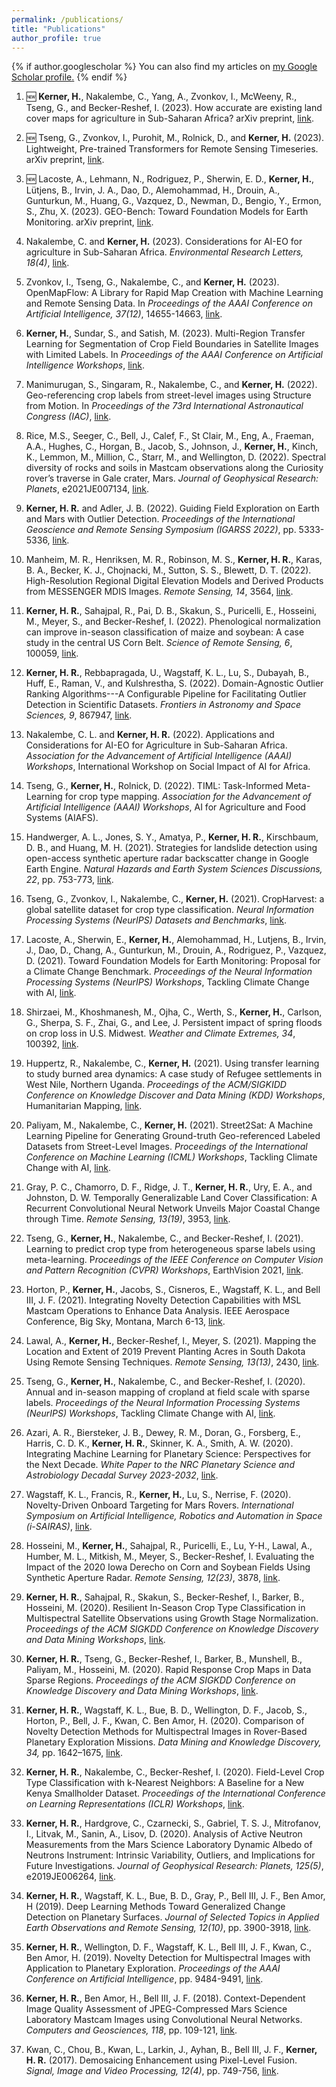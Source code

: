 ```yaml
---
permalink: /publications/
title: "Publications"
author_profile: true
---
```


{% if author.googlescholar %}
  You can also find my articles on <u><a href="{{author.googlescholar}}">my Google Scholar profile</a>.</u>
{% endif %}

1. 🆕 **Kerner, H.**, Nakalembe, C., Yang, A., Zvonkov, I., McWeeny, R., Tseng, G., and Becker-Reshef, I. (2023). How accurate are existing land cover maps for agriculture in Sub-Saharan Africa? arXiv preprint, [link](https://arxiv.org/abs/2307.02575).

1. 🆕 Tseng, G., Zvonkov, I., Purohit, M., Rolnick, D., and **Kerner, H.** (2023). Lightweight, Pre-trained Transformers for Remote Sensing Timeseries. arXiv preprint, [link](https://arxiv.org/abs/2304.14065).

1. 🆕 Lacoste, A., Lehmann, N., Rodriguez, P., Sherwin, E. D., **Kerner, H.**, Lütjens, B., Irvin, J. A., Dao, D., Alemohammad, H., Drouin, A., Gunturkun, M., Huang, G., Vazquez, D., Newman, D., Bengio, Y., Ermon, S., Zhu, X. (2023). GEO-Bench: Toward Foundation Models for Earth Monitoring. arXiv preprint, [link](https://arxiv.org/abs/2306.03831).

1. Nakalembe, C. and **Kerner, H.** (2023). Considerations for AI-EO for agriculture in Sub-Saharan Africa. *Environmental Research Letters, 18(4)*, [link](https://iopscience.iop.org/article/10.1088/1748-9326/acc476).

1. Zvonkov, I., Tseng, G., Nakalembe, C., and **Kerner, H.** (2023). OpenMapFlow: A Library for Rapid Map Creation with Machine Learning and Remote Sensing Data. In *Proceedings of the AAAI Conference on Artificial Intelligence, 37(12)*, 14655-14663, [link](https://doi.org/10.1609/aaai.v37i12.26713).

1. **Kerner, H.**, Sundar, S., and Satish, M. (2023). Multi-Region Transfer Learning for Segmentation of Crop Field Boundaries in Satellite Images with Limited Labels. In *Proceedings of the AAAI Conference on Artificial Intelligence Workshops*, [link](https://ai-2-ase.github.io/papers/14%5cSubmission%5cField_boundary_delineation___AAAI_2023_AI2SE-camera-ready.pdf).

1. Manimurugan, S., Singaram, R., Nakalembe, C., and **Kerner, H.** (2022). Geo-referencing crop labels from street-level images using Structure from Motion. In *Proceedings of the 73rd International Astronautical Congress (IAC)*, [link](https://www.researchgate.net/publication/365360146_Geo-referencing_crop_labels_from_street-level_images_using_Structure_from_Motion).

1. Rice, M.S., Seeger, C., Bell, J., Calef, F., St Clair, M., Eng, A., Fraeman, A.A., Hughes, C., Horgan, B., Jacob, S., Johnson, J., **Kerner, H.**, Kinch, K., Lemmon, M., Million, C., Starr, M., and Wellington, D. (2022). Spectral diversity of rocks and soils in Mastcam observations along the Curiosity rover’s traverse in Gale crater, Mars. *Journal of Geophysical Research: Planets*, e2021JE007134, [link](https://doi.org/10.1029/2021JE007134).

1. **Kerner, H. R.** and Adler, J. B. (2022). Guiding Field Exploration on Earth and Mars with Outlier Detection. *Proceedings of the International Geoscience and Remote Sensing Symposium (IGARSS 2022)*, pp. 5333-5336, [link](https://ieeexplore.ieee.org/document/9884366).

1. Manheim, M. R., Henriksen, M. R., Robinson, M. S., **Kerner, H. R.**, Karas, B. A., Becker, K. J., Chojnacki, M., Sutton, S. S., Blewett, D. T. (2022). High-Resolution Regional Digital Elevation Models and Derived Products from MESSENGER MDIS Images. *Remote Sensing, 14*, 3564, [link](https://doi.org/10.3390/rs14153564).

1. **Kerner, H. R.**, Sahajpal, R., Pai, D. B., Skakun, S., Puricelli, E., Hosseini, M., Meyer, S., and Becker-Reshef, I. (2022). Phenological normalization can improve in-season classification of maize and soybean: A case study in the central US Corn Belt. *Science of Remote Sensing, 6*, 100059, [link](https://doi.org/10.1016/j.srs.2022.100059).

1. **Kerner, H. R.**, Rebbapragada, U., Wagstaff, K. L., Lu, S., Dubayah, B., Huff, E., Raman, V., and Kulshrestha, S. (2022). Domain-Agnostic Outlier Ranking Algorithms---A Configurable Pipeline for Facilitating Outlier Detection in Scientific Datasets. *Frontiers in Astronomy and Space Sciences, 9*, 867947, [link](https://doi.org/10.3389/fspas.2022.867947).

1. Nakalembe, C. L. and **Kerner, H. R.** (2022). Applications and Considerations for AI-EO for Agriculture in Sub-Saharan Africa. *Association for the Advancement of Artificial Intelligence (AAAI) Workshops*, International Workshop on Social Impact of AI for Africa.

1. Tseng, G., **Kerner, H.**, Rolnick, D. (2022). TIML: Task-Informed Meta-Learning for crop type mapping. *Association for the Advancement of Artificial Intelligence (AAAI) Workshops*, AI for Agriculture and Food Systems (AIAFS).

1. Handwerger, A. L., Jones, S. Y., Amatya, P., **Kerner, H. R.**, Kirschbaum, D. B., and Huang, M. H. (2021). Strategies for landslide detection using open-access synthetic aperture radar backscatter change in Google Earth Engine. *Natural Hazards and Earth System Sciences Discussions, 22*, pp. 753-773, [link](https://doi.org/10.5194/nhess-22-753-2022).

1. Tseng, G., Zvonkov, I., Nakalembe, C., **Kerner, H.** (2021). CropHarvest: a global satellite dataset for crop type classification. *Neural Information Processing Systems (NeurIPS) Datasets and Benchmarks*, [link](https://datasets-benchmarks-proceedings.neurips.cc/paper/2021/file/54229abfcfa5649e7003b83dd4755294-Paper-round2.pdf).

2. Lacoste, A., Sherwin, E., **Kerner, H.**, Alemohammad, H., Lutjens, B., Irvin, J., Dao, D., Chang, A., Gunturkun, M., Drouin, A., Rodriguez, P., Vazquez, D. (2021). Toward Foundation Models for Earth Monitoring: Proposal for a Climate Change Benchmark. *Proceedings of the Neural Information Processing Systems (NeurIPS) Workshops*, Tackling Climate Change with AI, [link](https://www.climatechange.ai/papers/neurips2021/73/paper.pdf).

3. Shirzaei, M., Khoshmanesh, M., Ojha, C., Werth, S., **Kerner, H.**, Carlson, G., Sherpa, S. F., Zhai, G., and Lee, J. Persistent impact of spring floods on crop loss in U.S. Midwest. *Weather and Climate Extremes, 34*, 100392, [link](https://doi.org/10.1016/j.wace.2021.100392).

4. Huppertz, R., Nakalembe, C., **Kerner, H.** (2021). Using transfer learning to study burned area dynamics: A case study of Refugee settlements in West Nile, Northern Uganda. *Proceedings of the ACM/SIGKIDD Conference on Knowledge Discover and Data Mining (KDD) Workshops*, Humanitarian Mapping, [link](https://arxiv.org/abs/2107.14372).

5. Paliyam, M., Nakalembe, C., **Kerner, H.** (2021). Street2Sat: A Machine Learning Pipeline for Generating Ground-truth Geo-referenced Labeled Datasets from Street-Level Images. *Proceedings of the International Conference on Machine Learning (ICML) Workshops*, Tackling Climate Change with AI, [link](https://www.climatechange.ai/papers/icml2021/74.html).

6. Gray, P. C., Chamorro, D. F., Ridge, J. T., **Kerner, H. R.**, Ury, E. A., and Johnston, D. W. Temporally Generalizable Land Cover Classification: A Recurrent Convolutional Neural Network Unveils Major Coastal Change through Time. *Remote Sensing, 13(19)*, 3953, [link](https://doi.org/10.3390/rs13193953).

7. Tseng, G., **Kerner, H.**, Nakalembe, C., and Becker-Reshef, I. (2021). Learning to predict crop type from heterogeneous sparse labels using meta-learning. P*roceedings of the IEEE Conference on Computer Vision and Pattern Recognition (CVPR) Workshops*, EarthVision 2021, [link](https://openaccess.thecvf.com/content/CVPR2021W/EarthVision/papers/Tseng_Learning_To_Predict_Crop_Type_From_Heterogeneous_Sparse_Labels_Using_CVPRW_2021_paper.pdf).

8. Horton, P., **Kerner, H.**, Jacobs, S., Cisneros, E., Wagstaff, K. L., and Bell III, J. F. (2021). Integrating Novelty Detection Capabilities with MSL Mastcam Operations to Enhance Data Analysis. IEEE Aerospace Conference, Big Sky, Montana, March 6-13, [link](https://arxiv.org/abs/2103.12815).

9. Lawal, A., **Kerner, H.**, Becker-Reshef, I., Meyer, S. (2021). Mapping the Location and Extent of 2019 Prevent Planting Acres in South Dakota Using Remote Sensing Techniques. *Remote Sensing, 13(13)*, 2430, [link](https://www.mdpi.com/2072-4292/13/13/2430).

10. Tseng, G., **Kerner, H.**, Nakalembe, C., and Becker-Reshef, I. (2020). Annual and in-season mapping of cropland at field scale with sparse labels. *Proceedings of the Neural Information Processing Systems (NeurIPS) Workshops*, Tackling Climate Change with AI, [link](https://www.climatechange.ai/papers/neurips2020/29/paper.pdf).

11. Azari, A. R., Biersteker, J. B., Dewey, R. M., Doran, G., Forsberg, E., Harris, C. D. K., **Kerner, H. R.**, Skinner, K. A., Smith, A. W. (2020). Integrating Machine Learning for Planetary Science: Perspectives for the Next Decade. *White Paper to the NRC Planetary Science and Astrobiology Decadal Survey 2023-2032*, [link](https://arxiv.org/pdf/2007.15129.pdf).

12. Wagstaff, K. L., Francis, R., **Kerner, H.**, Lu, S., Nerrise, F. (2020). Novelty-Driven Onboard Targeting for Mars Rovers. *International Symposium on Artificial Intelligence, Robotics and Automation in Space (i-SAIRAS)*, [link](https://www.hou.usra.edu/meetings/isairas2020fullpapers/pdf/5056.pdf).

13. Hosseini, M., **Kerner, H.**, Sahajpal, R., Puricelli, E., Lu, Y-H., Lawal, A., Humber, M. L., Mitkish, M., Meyer, S., Becker-Reshef, I. Evaluating the Impact of the 2020 Iowa Derecho on Corn and Soybean Fields Using Synthetic Aperture Radar. *Remote Sensing, 12(23)*, 3878, [link](https://www.mdpi.com/2072-4292/12/23/3878).

14. **Kerner, H. R.**, Sahajpal, R., Skakun, S., Becker-Reshef, I., Barker, B., Hosseini, M. (2020). Resilient In-Season Crop Type Classification in Multispectral Satellite Observations using Growth Stage Normalization. *Proceedings of the ACM SIGKDD Conference on Knowledge Discovery and Data Mining Workshops*, [link](https://arxiv.org/abs/2009.10189).

15. **Kerner, H. R.**, Tseng, G., Becker-Reshef, I., Barker, B., Munshell, B., Paliyam, M., Hosseini, M. (2020). Rapid Response Crop Maps in Data Sparse Regions. *Proceedings of the ACM SIGKDD Conference on Knowledge Discovery and Data Mining Workshops*, [link](https://arxiv.org/abs/2006.16866).

16. **Kerner, H. R.**, Wagstaff, K. L., Bue, B. D., Wellington, D. F., Jacob, S., Horton, P., Bell, J. F., Kwan, C. Ben Amor, H. (2020). Comparison of Novelty Detection Methods for Multispectral Images in Rover-Based Planetary Exploration Missions. *Data Mining and Knowledge Discovery, 34,* pp. 1642–1675, [link](https://doi.org/10.1007/s10618-020-00697-6).

17. **Kerner, H. R.**, Nakalembe, C., Becker-Reshef, I. (2020). Field-Level Crop Type Classification with k-Nearest Neighbors: A Baseline for a New Kenya Smallholder Dataset. *Proceedings of the International Conference on Learning Representations (ICLR) Workshops*, [link](https://arxiv.org/abs/2004.03023).

18. **Kerner, H. R.**, Hardgrove, C., Czarnecki, S., Gabriel, T. S. J., Mitrofanov, I., Litvak, M., Sanin, A., Lisov, D. (2020). Analysis of Active Neutron Measurements from the Mars Science Laboratory Dynamic Albedo of Neutrons Instrument: Intrinsic Variability, Outliers, and Implications for Future Investigations. *Journal of Geophysical Research: Planets, 125(5)*, e2019JE006264, [link](https://doi.org/10.1029/2019JE006264).

19. **Kerner, H. R.**, Wagstaff, K. L., Bue, B. D., Gray, P., Bell III, J. F., Ben Amor, H (2019). Deep Learning Methods Toward Generalized Change Detection on Planetary Surfaces. *Journal of Selected Topics in Applied Earth Observations and Remote Sensing, 12(10)*, pp. 3900-3918, [link](https://doi.org/10.1109/JSTARS.2019.2936771).

20. **Kerner, H. R.**, Wellington, D. F., Wagstaff, K. L., Bell III, J. F., Kwan, C., Ben Amor, H. (2019). Novelty Detection for Multispectral Images with Application to Planetary Exploration. *Proceedings of the AAAI Conference on Artificial Intelligence*, pp. 9484-9491, [link](https://doi.org/10.1609/aaai.v33i01.33019484).

21. **Kerner, H. R.**, Ben Amor, H., Bell III, J. F. (2018). Context-Dependent Image Quality Assessment of JPEG-Compressed Mars Science Laboratory Mastcam Images using Convolutional Neural Networks. *Computers and Geosciences, 118*, pp. 109-121, [link](https://doi.org/10.1016/j.cageo.2018.06.001).

22. Kwan, C., Chou, B., Kwan, L., Larkin, J., Ayhan, B., Bell III, J. F., **Kerner, H. R.** (2017). Demosaicing Enhancement using Pixel-Level Fusion. *Signal, Image and Video Processing, 12(4)*, pp. 749-756, [link](https://doi.org/10.1007/s11760-017-1216-2).



<!-- ---
layout: archive
title: "Publications"
permalink: /publications/
author_profile: true
---

{% if author.googlescholar %}
  You can also find my articles on <u><a href="{{author.googlescholar}}">my Google Scholar profile</a>.</u>
{% endif %}

{% include base_path %}

{% for post in site.publications reversed %}
  {% include archive-single.html %}
{% endfor %}
 -->